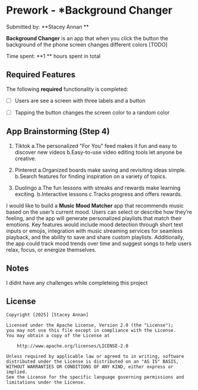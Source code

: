 # Prework - *Background Changer

Submitted by: **Stacey Annan **

**Background Changer** is an app that when you click the button the background of the phone screen changes different colors [TODO] 

Time spent: **1 ** hours spent in total

## Required Features

The following **required** functionality is completed:

- [ ] Users are see a screen with three labels and a button
- [ ] Tapping the button changes the screen color to a random color
 


## App Brainstorming (Step 4)
1) Tiktok
   a.The personalized "For You" feed makes it fun and easy to discover new videos
   b.Easy-to-use video editing tools let anyone be creative.
  
2) Pinterest
   a.Organized boards make saving and revisiting ideas simple.
   b.Search features for finding inspiration on a variety of topics.
   
3) Duolingo
   a.The fun lessons with streaks and rewards make learning exciting.
   b.Interactive lessons
   c.Tracks progress and offers rewards.
   
I would like to build a **Music Mood Matcher** app that recommends music based on the user’s current mood. Users can select or describe how they’re feeling, and the app will generate personalized playlists that match their emotions. Key features would include mood detection through short text inputs or emojis, integration with music streaming services for seamless playback, and the ability to save and share custom playlists. Additionally, the app could track mood trends over time and suggest songs to help users relax, focus, or energize themselves.

## Notes

I didnt have any challenges while completeing this project

## License

    Copyright [2025] [Stacey Annan]

    Licensed under the Apache License, Version 2.0 (the "License");
    you may not use this file except in compliance with the License.
    You may obtain a copy of the License at

        http://www.apache.org/licenses/LICENSE-2.0

    Unless required by applicable law or agreed to in writing, software
    distributed under the License is distributed on an "AS IS" BASIS,
    WITHOUT WARRANTIES OR CONDITIONS OF ANY KIND, either express or implied.
    See the License for the specific language governing permissions and
    limitations under the License.
